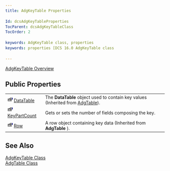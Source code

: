 ```yaml
---
title: AdgKeyTable Properties

Id: dcsAdgKeyTableProperties
TocParent: dcsAdgKeyTableClass
TocOrder: 2

keywords: AdgKeyTable class, properties
keywords: properties [DCS 16.0 AdgKeyTable class

---
```


[AdgKeyTable Overview](adg-key-table-class.html) 
## Public Properties


|      |      |
| ---- | ---- |
| <img alt="public property" src="images/property.bmp"  width="16" height="16" border="0" />               [ 								DataTable](adg-key-table-class-data-table-property.html) | The **DataTable** object used to contain key values (Inherited from [ AdgTable](adg-table-class.html)). |
| <img alt="public property" src="images/property.bmp"  width="16" height="16" border="0" />               [ 								KeyPartCount](adg-key-table-class-key-part-count-property.html) | Gets or sets the number of fields composing the key. |
| <img alt="public property" src="images/property.bmp"  width="16" height="16" border="0" />               [ 								Row](adg-key-table-class-row-property.html) | A row object containing key data (Inherited from **AdgTable** ). |



## See Also


[AdgKeyTable Class](adg-key-table-class.html)
      <br />
[AdgTable Class](adg-table-class.html)

